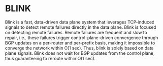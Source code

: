 # BLINK
Blink is a fast, data-driven data plane system that leverages TCP-induced signals to detect remote failures directly in the data plane. Blink is focused on detecting remote failures. Remote failures are frequent and slow to repair, i.e., these failures trigger control-plane-driven convergence through BGP updates on a per-router and per-prefix basis, making it impossible to converge the network within O(1 sec). Thus, blink is solely based on data plane signals. Blink does not wait for BGP updates from the control plane, thus guaranteeing to reroute within O(1 sec). 

